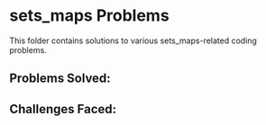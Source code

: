 # sets_maps Problems

This folder contains solutions to various sets_maps-related coding problems.

## Problems Solved:

## Challenges Faced:

